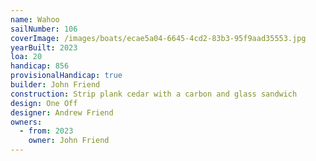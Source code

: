 ```yaml
---
name: Wahoo
sailNumber: 106
coverImage: /images/boats/ecae5a04-6645-4cd2-83b3-95f9aad35553.jpg
yearBuilt: 2023
loa: 20
handicap: 856
provisionalHandicap: true
builder: John Friend
construction: Strip plank cedar with a carbon and glass sandwich
design: One Off
designer: Andrew Friend
owners:
  - from: 2023
    owner: John Friend
---
```

